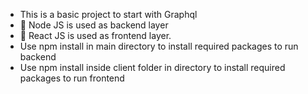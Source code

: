 - This is a basic project to start with Graphql
- 👀  Node JS is used as backend layer
- 👀  React JS is used as frontend layer.
-  Use npm install in main directory to install required packages to run backend
- Use npm install inside client folder in directory to install required packages to run frontend

